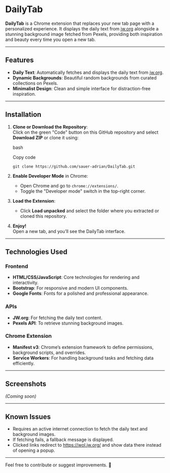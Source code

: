 
# DailyTab

**DailyTab** is a Chrome extension that replaces your new tab page with a personalized experience. It displays the daily text from [jw.org](https://wol.jw.org) alongside a stunning background image fetched from Pexels, providing both inspiration and beauty every time you open a new tab.

----------

## Features

-   **Daily Text**: Automatically fetches and displays the daily text from [jw.org](https://wol.jw.org).
-   **Dynamic Backgrounds**: Beautiful random backgrounds from curated collections on Pexels.
-   **Minimalist Design**: Clean and simple interface for distraction-free inspiration.

----------

## Installation

1.  **Clone or Download the Repository**:  
    Click on the green "Code" button on this GitHub repository and select **Download ZIP** or clone it using:
    
    bash
    
    Copy code
    
    `git clone https://github.com/sauer-adrian/DailyTab.git` 
    
2.  **Enable Developer Mode** in Chrome:
    
    -   Open Chrome and go to `chrome://extensions/`.
    -   Toggle the "Developer mode" switch in the top-right corner.
3.  **Load the Extension**:
    
    -   Click **Load unpacked** and select the folder where you extracted or cloned this repository.
4.  **Enjoy!**  
    Open a new tab, and you’ll see the DailyTab interface.
    

----------

## Technologies Used

### **Frontend**

-   **HTML/CSS/JavaScript**: Core technologies for rendering and interactivity.
-   **Bootstrap**: For responsive and modern UI components.
-   **Google Fonts**: Fonts for a polished and professional appearance.

### **APIs**

-   **JW.org**: For fetching the daily text content.
-   **Pexels API**: To retrieve stunning background images.

### **Chrome Extension**

-   **Manifest v3**: Chrome’s extension framework to define permissions, background scripts, and overrides.
-   **Service Workers**: For handling background tasks and fetching data efficiently.

----------

## Screenshots

_(Coming soon)_

----------

## Known Issues

-   Requires an active internet connection to fetch the daily text and background images.
-   If fetching fails, a fallback message is displayed.
-   Clicked links redirect to https://wol.jw.org/ and show data there instead of opening a popup.

----------

Feel free to contribute or suggest improvements. 🌟

